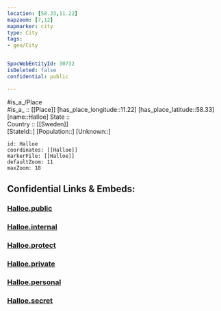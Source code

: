 ```yaml
---
location: [58.33,11.22] 
mapzoom: [7,12] 
mapmarker: city 
type: City
tags:
- geo/City


SpocWebEntityId: 30732
isDeleted: false
confidential: public

---
```

#is_a_/Place  
#is_a_ :: [[Place]] 
[has_place_longitude::11.22] 
[has_place_latitude::58.33] 
[name::Halloe] 
State ::  
Country :: [[Sweden]]  
[StateId::] 
[Population::] 
[Unknown::] 


```leaflet
id: Halloe
coordinates: [[Halloe]] 
markerFile: [[Halloe]] 
defaultZoom: 11 
maxZoom: 18
```


## Confidential Links & Embeds: 

### [Halloe.public](/_public/\Earth\Continent\Europe\Europe~North\Sweden\CityHalloe.public.md) 

### [Halloe.internal](/_internal/\Earth\Continent\Europe\Europe~North\Sweden\CityHalloe.internal.md) 

### [Halloe.protect](/_protect/\Earth\Continent\Europe\Europe~North\Sweden\CityHalloe.protect.md) 

### [Halloe.private](/_private/\Earth\Continent\Europe\Europe~North\Sweden\CityHalloe.private.md) 

### [Halloe.personal](/_personal/\Earth\Continent\Europe\Europe~North\Sweden\CityHalloe.personal.md) 

### [Halloe.secret](/_secret/\Earth\Continent\Europe\Europe~North\Sweden\CityHalloe.secret.md)

